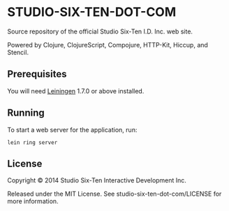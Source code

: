 # STUDIO-SIX-TEN-DOT-COM

Source repository of the official Studio Six-Ten I.D. Inc. web site.

Powered by Clojure, ClojureScript, Compojure, HTTP-Kit, Hiccup, and Stencil.

## Prerequisites

You will need [Leiningen][1] 1.7.0 or above installed.

[1]: https://github.com/technomancy/leiningen

## Running

To start a web server for the application, run:

    lein ring server

## License

Copyright © 2014 Studio Six-Ten Interactive Development Inc.

Released under the MIT License.  See studio-six-ten-dot-com/LICENSE for more information.
